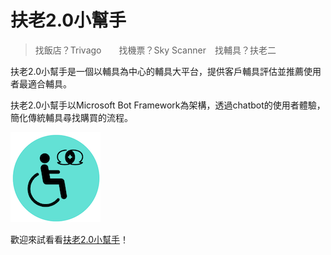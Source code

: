 # 扶老2.0小幫手
> 找飯店？Trivago　　找機票？Sky Scanner　找輔具？扶老二

扶老2.0小幫手是一個以輔具為中心的輔具大平台，提供客戶輔具評估並推薦使用者最適合輔具。

扶老2.0小幫手以Microsoft Bot Framework為架構，透過chatbot的使用者體驗，簡化傳統輔具尋找購買的流程。 

![Sample Outcome](Images/flower.png)

歡迎來試看看[扶老2.0小幫手](https://www.facebook.com/FlowerAssistant/)！
